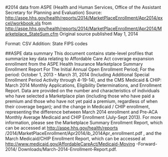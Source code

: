 #2014 data from ASPE (Health and Human Services, Office of the Assistant Secretary for Planning and Evaluation)
Source: http://aspe.hhs.gov/health/reports/2014/MarketPlaceEnrollment/Apr2014/excel/workbook.xls from http://aspe.hhs.gov/health/reports/2014/MarketPlaceEnrollment/Apr2014/Marketplace_StateSum.cfm
Original source published May 1, 2014

Format: CSV
Addition: State FIPS codes

##ASPE data summary
This document contains state-level profiles that summarize key data relating to Affordable Care Act coverage expansion enrollment from the ASPE Health Insurance Marketplace Summary Enrollment Report For The Initial Annual Open Enrollment Period; For the period: October 1, 2013 - March 31, 2014 (Including Additional Special Enrollment Period Activity through 4-19-14), and the CMS Medicaid & CHIP: March 2014 Monthly Applications, Eligibility Determinations, and Enrollment Report. Data are provided on the number and characteristics of individuals who have selected a Marketplace plan (including those who have paid a premium and those who have not yet paid a premium, regardless of when their coverage began); and the change in Medicaid / CHIP enrollment, representing the difference between March 2014 enrollment and Pre-ACA Monthly Average Medicaid and CHIP Enrollment (July-Sept 2013). For more information, please see the Marketplace Summary Enrollment Report, which can be accessed at http://aspe.hhs.gov/health/reports /2014/MarketPlaceEnrollment/Apr2014/ib_2014Apr_enrollment.pdf , and
the March Medicaid/CHIP Enrollment Report, which can be accessed at http://www.medicaid.gov/AffordableCareAct/Medicaid-Moving -Forward-2014/
Downloads/March-2014-Enrollment-Report.pdf. 
